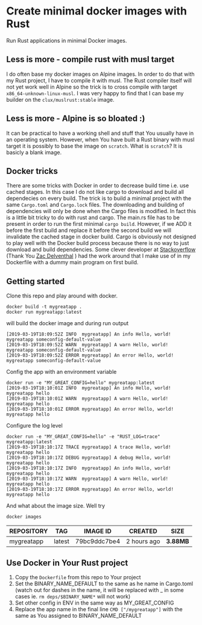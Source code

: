# Create minimal docker images with Rust

Run Rust applications in minimal Docker images. 

## Less is more - compile rust with musl target

I do often base my docker images on Alpine images. In order to do that with my Rust project, I have to compile it with musl. The Rust compiler itself will not yet work well in Alpine so the trick is to cross compile with target `x86_64-unknown-linux-musl`. I was very happy to find that I can base my builder on the `clux/muslrust:stable` image.

## Less is more - Alpine is so bloated :)

It can be practical to have a working shell and stuff that You usually have in an operating system. However, when You have built a Rust binary with musl target it is possibly to base the image on `scratch`. What is `scratch`? It is basicly a blank image. 

## Docker tricks

There are some tricks with Docker in order to decrease build time i.e. use cached stages. In this case I do not like cargo to download and build all dependecies on every build. The trick is to build a minimal project with the same `Cargo.toml` and `Cargo.lock` files. The downloading and building of dependencies will only be done when the Cargo files is modified. In fact this is a little bit tricky to do with rust and cargo. The main.rs file has to be present in order to run the first minimal `cargo build`. However, if we ADD it before the first build and replace it before the second build we will invalidate the cached stage in docker build. Cargo is obviously not designed to play well with the Docker build process because there is no way to just download and build dependencies. Some clever developer at [Stackoverflow](https://stackoverflow.com/questions/42130132/can-cargo-download-and-build-dependencies-without-also-building-the-application) (Thank You [Zac Delventhal](https://stackoverflow.com/users/4284401/zac-delventhal) ) had the work around that I make use of in my Dockerfile with a dummy main program on first build.

## Getting started

Clone this repo and play around with docker.  

```
docker build -t mygreatapp .
docker run mygreatapp:latest
```
will build the docker image and during run output
```
[2019-03-19T18:09:52Z INFO  mygreatapp] An info Hello, world! mygreatapp someconfig-default-value
[2019-03-19T18:09:52Z WARN  mygreatapp] A warn Hello, world! mygreatapp someconfig-default-value
[2019-03-19T18:09:52Z ERROR mygreatapp] An error Hello, world! mygreatapp someconfig-default-value
```

Config the app with an environment variable 
```
docker run -e "MY_GREAT_CONFIG=hello" mygreatapp:latest
[2019-03-19T18:10:01Z INFO  mygreatapp] An info Hello, world! mygreatapp hello
[2019-03-19T18:10:01Z WARN  mygreatapp] A warn Hello, world! mygreatapp hello
[2019-03-19T18:10:01Z ERROR mygreatapp] An error Hello, world! mygreatapp hello
```

Configure the log level
```
docker run -e "MY_GREAT_CONFIG=hello" -e "RUST_LOG=trace" mygreatapp:latest
[2019-03-19T18:10:17Z TRACE mygreatapp] A trace Hello, world! mygreatapp hello
[2019-03-19T18:10:17Z DEBUG mygreatapp] A debug Hello, world! mygreatapp hello
[2019-03-19T18:10:17Z INFO  mygreatapp] An info Hello, world! mygreatapp hello
[2019-03-19T18:10:17Z WARN  mygreatapp] A warn Hello, world! mygreatapp hello
[2019-03-19T18:10:17Z ERROR mygreatapp] An error Hello, world! mygreatapp hello
```
And what about the image size. Well try
``` 
docker images
``` 

|REPOSITORY|TAG|IMAGE ID|CREATED|SIZE|
|----------|---|--------|-------|----|
|mygreatapp|latest|79bc9ddc7be4|2 hours ago|**3.88MB**|

## Use Docker in Your Rust project

1. Copy the `Dockerfile` from this repo to Your project
1. Set the BINARY_NAME_DEFAULT to the same as he name in Cargo.toml (watch out for dashes in the name, it will be replaced with _ in some cases ie. `rm deps/$BINARY_NAME*` will not work)
1. Set other config in ENV in the same way as MY_GREAT_CONFIG 
1. Replace the app name in the final line `CMD ["/mygreatapp"]` with the same as You assigned to BINARY_NAME_DEFAULT
